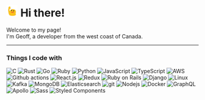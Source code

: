 # <img src="https://github.com/geoffjay/geoffjay/blob/master/assets/blob-wave.gif" width="30"/> Hi there!

Welcome to my page!
</br>
I'm Geoff, a developer from the west coast of Canada.

---

### Things I code with

![C](https://img.shields.io/badge/Code-C-A8B9CC?style=flat&logo=c&logoColor=white)
![Rust](https://img.shields.io/badge/Code-Rust-CE422B?style=flat&logo=rust&logoColor=white)
![Go](https://img.shields.io/badge/Code-Go-00ADD8?style=flat&logo=go&logoColor=white)
![Ruby](https://img.shields.io/badge/Code-Ruby-CC342D?style=flat&logo=ruby&logoColor=white)
![Python](https://img.shields.io/badge/Code-Python-3776AB?style=flat&logo=python&logoColor=white)
![JavaScript](https://img.shields.io/badge/Code-JavaScript-informational?style=flat&logo=javascript&color=F7DF1E)
![TypeScript](https://img.shields.io/badge/Code-TypeScript-007ACC?style=flat&logo=typescript&logoColor=white)
![AWS](https://img.shields.io/badge/Cloud-AWS-informational?style=flat&logo=amazon-aws&color=232F3E)
![Github actions](https://img.shields.io/badge/CI-Github_Actions-2088FF?style=flat&logo=github-actions&logoColor=white)
![React.js](https://img.shields.io/badge/Library-ReactJs-61DAFB?logo=react&logoColor=white)
![Redux](https://img.shields.io/badge/Library-Redux-764ABC?style=flat&logo=redux&logoColor=white)
![Ruby on Rails](https://img.shields.io/badge/Framework-Ruby_on_Rails-CC0000?style=flat&logo=ruby-on-rails&logoColor=white)
![Django](https://img.shields.io/badge/Framework-Django-092E20?style=flat&logo=django&logoColor=white)
![Linux](https://img.shields.io/badge/System-Linux-informational?style=flat&logo=linux&color=FCC624)
![Kafka](https://img.shields.io/badge/-Kafka-231F20?style=flat&logo=apache-kafka&logoColor=white)
![MongoDB](https://img.shields.io/badge/-MongoDB-13aa52?style=flat&logo=mongodb&logoColor=white)
![Elasticsearch](https://img.shields.io/badge/-Elasticsearch-005571?style=flat&logo=elasticsearch&logoColor=white)
![git](https://img.shields.io/badge/-Git-F05032?style=flat&logo=git&logoColor=white)
![Nodejs](https://img.shields.io/badge/-Nodejs-43853d?style=flat&logo=Node.js&logoColor=white)
![Docker](https://img.shields.io/badge/-Docker-46a2f1?style=flat&logo=docker&logoColor=white)
![GraphQL](https://img.shields.io/badge/-GraphQL-E10098?style=flat&logo=graphql&logoColor=white)
![Apollo](https://img.shields.io/badge/-Apollo%20GraphQL-311C87?style=flat&logo=apollo-graphql&logoColor=white)
![Sass](https://img.shields.io/badge/-Sass-CC6699?style=flat&logo=sass&logoColor=white)
![Styled Components](https://img.shields.io/badge/-Styled_Components-db7092?style=flat&logo=styled-components&logoColor=white)

<!--
<h3>📈 Github Stats</h3>
<p align="center">
  <img src="https://github-readme-stats.vercel.app/api?username=geoffjay&show_icons=true&theme=gotham" alt="geoffjay" />
</p>
-->
